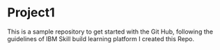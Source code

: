 # Project1
This is a sample repository to get started with the Git Hub, following the guidelines of IBM Skill build learning platform I created this Repo.
